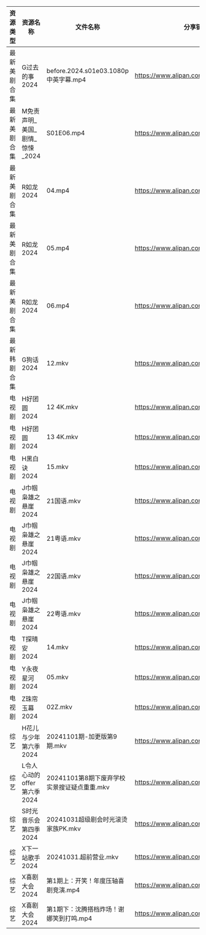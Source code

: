 | 资源类型   | 资源名称                | 文件名称                             | 分享链接                                 | 更新时间                |
| ------ | ------------------- | -------------------------------- | ------------------------------------ | ------------------- |
| 最新美剧合集 | G过去的事2024           | before.2024.s01e03.1080p中英字幕.mp4 | https://www.alipan.com/s/bz2KqfLQeN3 | 2024-11-01 14:05:32 |
| 最新美剧合集 | M免责声明_美国_剧情_惊悚_2024 | S01E06.mp4                       | https://www.alipan.com/s/PZnzRpSK4Jw | 2024-11-01 14:06:14 |
| 最新美剧合集 | R如龙2024             | 04.mp4                           | https://www.alipan.com/s/WcvNGR51Y9e | 2024-11-01 08:06:21 |
| 最新美剧合集 | R如龙2024             | 05.mp4                           | https://www.alipan.com/s/WcvNGR51Y9e | 2024-11-01 08:06:21 |
| 最新美剧合集 | R如龙2024             | 06.mp4                           | https://www.alipan.com/s/WcvNGR51Y9e | 2024-11-01 08:06:20 |
| 最新韩剧合集 | G狗话2024             | 12.mkv                           | https://www.alipan.com/s/h4QPAffesJn | 2024-11-01 00:05:24 |
| 电视剧    | H好团圆2024            | 12 4K.mkv                        | https://www.alipan.com/s/d2bHdxmufLL | 2024-11-01 00:05:30 |
| 电视剧    | H好团圆2024            | 13 4K.mkv                        | https://www.alipan.com/s/d2bHdxmufLL | 2024-11-01 00:05:29 |
| 电视剧    | H黑白诀2024            | 15.mkv                           | https://www.alipan.com/s/6z8TkkXMQkW | 2024-11-01 14:05:39 |
| 电视剧    | J巾帼枭雄之悬崖2024        | 21国语.mkv                         | https://www.alipan.com/s/nahMqtBkCts | 2024-11-01 14:05:47 |
| 电视剧    | J巾帼枭雄之悬崖2024        | 21粤语.mkv                         | https://www.alipan.com/s/nahMqtBkCts | 2024-11-01 14:05:47 |
| 电视剧    | J巾帼枭雄之悬崖2024        | 22国语.mkv                         | https://www.alipan.com/s/nahMqtBkCts | 2024-11-01 14:05:47 |
| 电视剧    | J巾帼枭雄之悬崖2024        | 22粤语.mkv                         | https://www.alipan.com/s/nahMqtBkCts | 2024-11-01 14:05:46 |
| 电视剧    | T探晴安2024            | 14.mkv                           | https://www.alipan.com/s/BScPfWednTi | 2024-11-01 14:06:47 |
| 电视剧    | Y永夜星河2024           | 05.mkv                           | https://www.alipan.com/s/smoHxmfPoR7 | 2024-11-01 14:06:59 |
| 电视剧    | Z珠帘玉幕2024           | 02Z.mkv                          | https://www.alipan.com/s/9Taskj8gkML | 2024-11-01 14:07:08 |
| 综艺     | H花儿与少年第六季2024       | 20241101期-加更版第9期.mkv             | https://www.alipan.com/s/etrBePtYsJ7 | 2024-11-01 16:09:42 |
| 综艺     | L令人心动的offer第六季2024  | 20241101第8期下废弃学校实景搜证疑点重重.mkv     | https://www.alipan.com/s/wF4mBRf7vAS | 2024-11-01 16:09:49 |
| 综艺     | S时光音乐会第四季2024       | 20241031超级剧会时光滚烫家族PK.mkv         | https://www.alipan.com/s/JiNiXNR4dny | 2024-11-01 14:08:01 |
| 综艺     | X下一站歌手2024          | 20241031.超前营业.mkv                | https://www.alipan.com/s/eBKzWFKqm82 | 2024-11-01 14:08:37 |
| 综艺     | X喜剧大会2024           | 第1期上：开笑！年度压轴喜剧竞演.mp4             | https://www.alipan.com/s/8jUhk6MYVuh | 2024-11-01 14:08:04 |
| 综艺     | X喜剧大会2024           | 第1期下：沈腾搭档炸场！谢娜笑到打鸣.mp4           | https://www.alipan.com/s/8jUhk6MYVuh | 2024-11-01 14:08:04 |

